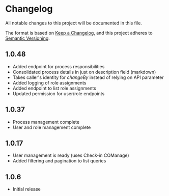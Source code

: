 # Changelog

All notable changes to this project will be documented in this file.

The format is based on [Keep a Changelog](https://keepachangelog.com/en/1.0.0/),
and this project adheres to
[Semantic Versioning](https://semver.org/spec/v2.0.0.html).

## 1.0.48
- Added endpoint for process responsibilities
- Consolidated process details in just on description field (markdown)
- Takes caller's identity for _changeBy_ instead of relying on API parameter  
- Added logging of role assignments
- Added endpoint to list role assignments
- Updated permission for user/role endpoints

## 1.0.37
- Process management complete
- User and role management complete

## 1.0.17
- User management is ready (uses Check-in COManage)
- Added filtering and pagination to list queries

## 1.0.6
- Initial release
